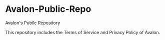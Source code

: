 # Avalon-Public-Repo
Avalon's Pubilc Repository

This repository includes the Terms of Service and Privacy Policy of Avalon.
